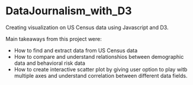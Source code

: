 
# DataJournalism_with_D3
Creating visualization on US Census data using Javascript and D3.

Main takeaways from this project were:

- How to find and extract data from US Census data
- How to compare and understand relationshios between demographic data and behavioral risk data
- How to create interactive scatter plot by giving user option to play witb multiple axes and understand correlation between different data fields.





